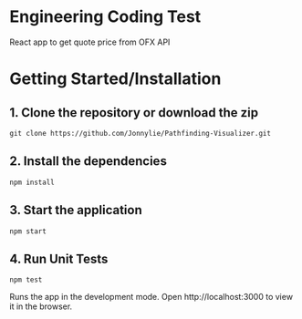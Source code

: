 # Engineering Coding Test

React app to get quote price from OFX API

# Getting Started/Installation

## 1. Clone the repository or download the zip

```
git clone https://github.com/Jonnylie/Pathfinding-Visualizer.git
```

## 2. Install the dependencies

```
npm install
```

## 3. Start the application

```
npm start
```

## 4. Run Unit Tests

```
npm test
```

Runs the app in the development mode.
Open http://localhost:3000 to view it in the browser.
